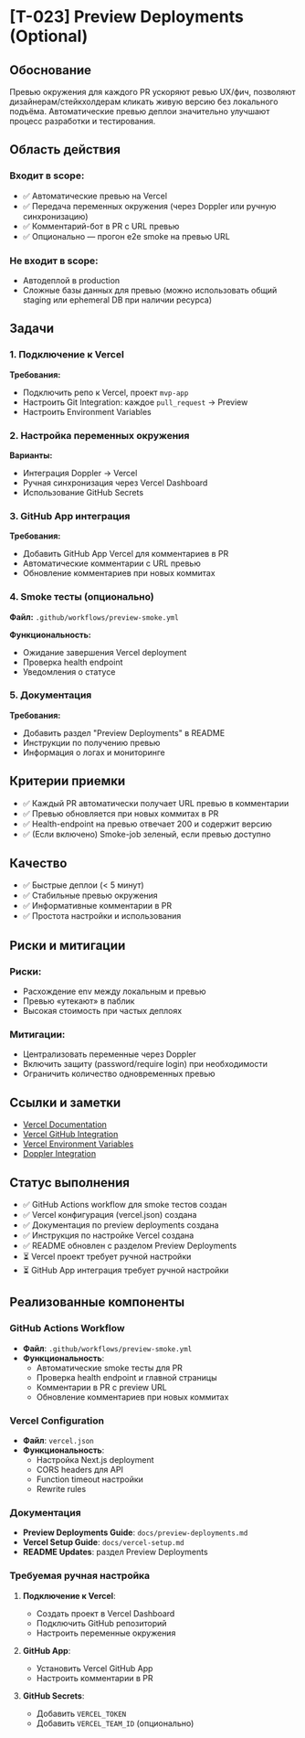 # [T-023] Preview Deployments (Optional)

## Обоснование

Превью окружения для каждого PR ускоряют ревью UX/фич, позволяют дизайнерам/стейкхолдерам кликать живую версию без локального подъёма. Автоматические превью деплои значительно улучшают процесс разработки и тестирования.

## Область действия

### Входит в scope:

- ✅ Автоматические превью на Vercel
- ✅ Передача переменных окружения (через Doppler или ручную синхронизацию)
- ✅ Комментарий-бот в PR с URL превью
- ✅ Опционально — прогон e2e smoke на превью URL

### Не входит в scope:

- Автодеплой в production
- Сложные базы данных для превью (можно использовать общий staging или ephemeral DB при наличии ресурса)

## Задачи

### 1. Подключение к Vercel

**Требования:**

- Подключить репо к Vercel, проект `mvp-app`
- Настроить Git Integration: каждое `pull_request` → Preview
- Настроить Environment Variables

### 2. Настройка переменных окружения

**Варианты:**

- Интеграция Doppler → Vercel
- Ручная синхронизация через Vercel Dashboard
- Использование GitHub Secrets

### 3. GitHub App интеграция

**Требования:**

- Добавить GitHub App Vercel для комментариев в PR
- Автоматические комментарии с URL превью
- Обновление комментариев при новых коммитах

### 4. Smoke тесты (опционально)

**Файл:** `.github/workflows/preview-smoke.yml`

**Функциональность:**

- Ожидание завершения Vercel deployment
- Проверка health endpoint
- Уведомления о статусе

### 5. Документация

**Требования:**

- Добавить раздел "Preview Deployments" в README
- Инструкции по получению превью
- Информация о логах и мониторинге

## Критерии приемки

- ✅ Каждый PR автоматически получает URL превью в комментарии
- ✅ Превью обновляется при новых коммитах в PR
- ✅ Health-endpoint на превью отвечает 200 и содержит версию
- ✅ (Если включено) Smoke-job зеленый, если превью доступно

## Качество

- ✅ Быстрые деплои (< 5 минут)
- ✅ Стабильные превью окружения
- ✅ Информативные комментарии в PR
- ✅ Простота настройки и использования

## Риски и митигации

### Риски:

- Расхождение env между локальным и превью
- Превью «утекают» в паблик
- Высокая стоимость при частых деплоях

### Митигации:

- Централизовать переменные через Doppler
- Включить защиту (password/require login) при необходимости
- Ограничить количество одновременных превью

## Ссылки и заметки

- [Vercel Documentation](https://vercel.com/docs)
- [Vercel GitHub Integration](https://vercel.com/docs/concepts/git)
- [Vercel Environment Variables](https://vercel.com/docs/projects/environment-variables)
- [Doppler Integration](https://docs.doppler.com/docs/vercel)

## Статус выполнения

- ✅ GitHub Actions workflow для smoke тестов создан
- ✅ Vercel конфигурация (vercel.json) создана
- ✅ Документация по preview deployments создана
- ✅ Инструкция по настройке Vercel создана
- ✅ README обновлен с разделом Preview Deployments
- ⏳ Vercel проект требует ручной настройки
- ⏳ GitHub App интеграция требует ручной настройки

## Реализованные компоненты

### GitHub Actions Workflow

- **Файл**: `.github/workflows/preview-smoke.yml`
- **Функциональность**:
  - Автоматические smoke тесты для PR
  - Проверка health endpoint и главной страницы
  - Комментарии в PR с preview URL
  - Обновление комментариев при новых коммитах

### Vercel Configuration

- **Файл**: `vercel.json`
- **Функциональность**:
  - Настройка Next.js deployment
  - CORS headers для API
  - Function timeout настройки
  - Rewrite rules

### Документация

- **Preview Deployments Guide**: `docs/preview-deployments.md`
- **Vercel Setup Guide**: `docs/vercel-setup.md`
- **README Updates**: раздел Preview Deployments

### Требуемая ручная настройка

1. **Подключение к Vercel**:
   - Создать проект в Vercel Dashboard
   - Подключить GitHub репозиторий
   - Настроить переменные окружения

2. **GitHub App**:
   - Установить Vercel GitHub App
   - Настроить комментарии в PR

3. **GitHub Secrets**:
   - Добавить `VERCEL_TOKEN`
   - Добавить `VERCEL_TEAM_ID` (опционально)
